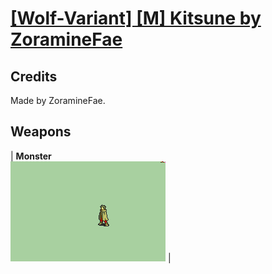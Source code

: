 # [\[Wolf-Variant\] \[M\] Kitsune by ZoramineFae](./)
## Credits

Made by ZoramineFae.

## Weapons

| <b>Monster</b><br/><img alt="Monster animation" src="./8.%20Monster/Monster.gif"/> |
